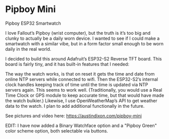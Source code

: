 # Pipboy Mini

Pipboy ESP32 Smartwatch

I love Fallout’s Pipboy (wrist computer), but the truth is it’s too big and clunky to actually be a daily worn device. I wanted to see if I could make a smartwatch with a similar vibe, but in a form factor small enough to be worn daily in the real world.

I decided to build this around Adafruit’s ESP32-S2 Reverse TFT board. This board is fairly tiny, and it has built-in features that I needed:

The way the watch works, is that on reset it gets the time and date from online NTP servers while connected to wifi. Then the ESP32-S2’s internal clock handles keeping track of time until the time is updated via NTP servers again. This seems to work well. (Traditionally, you would use a Real Time Clock or GPS module to keep accurate time, but that would have made the watch bulkier.) Likewise, I use OpenWeatherMap’s API to get weather data to the watch. I plan to add additional functionally in the future.

See pictures and video here: https://austindixon.com/pipboy-mini

EDIT: I have now added a Binary Watchface option and a "Pipboy Green" color scheme option, both selectable via buttons.

